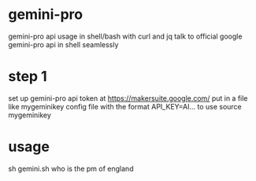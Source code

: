 # gemini-pro
gemini-pro api usage in shell/bash with curl and jq
talk to official google gemini-pro api in shell seamlessly

# step 1
set up gemini-pro api token at  https://makersuite.google.com/ 
put in a file like mygeminikey config file 
with the format API_KEY=AI...
to use source mygeminikey 


# usage 
sh gemini.sh who is the pm of england
